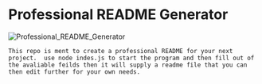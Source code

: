 # Professional README Generator
![Professional_README_Generator](https://user-images.githubusercontent.com/78659217/120076130-140af800-c072-11eb-8849-efadde210759.gif)


`This repo is ment to create a professional README for your next project. 
use node indes.js to start the program and then fill out of the avaliable feilds then it will supply a readme file that you can then edit further for your own needs.`
